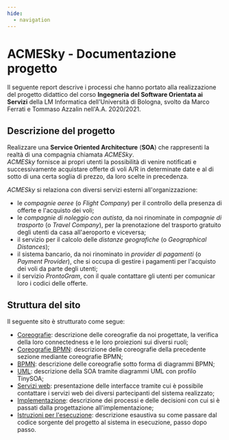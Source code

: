 ```yaml
---
hide:
  - navigation
---
```

# ACMESky - Documentazione progetto

Il seguente report descrive i processi che hanno portato alla realizzazione del progetto didattico del corso **Ingegneria del Software Orientata ai Servizi** della LM Informatica dell'Università di Bologna, svolto da Marco Ferrati e Tommaso Azzalin nell'A.A. 2020/2021.

## Descrizione del progetto
Realizzare una **Service Oriented Architecture** (**SOA**) che rappresenti la realtà di una compagnia chiamata *ACMESky*.  
*ACMESky* fornisce ai propri utenti la possibilità di venire notificati e successivamente acquistare offerte di voli A/R in determinate date e al di sotto di una certa soglia di prezzo, da loro scelte in precedenza.

*ACMESky* si relaziona con diversi servizi esterni all'organizzazione:

- le *compagnie aeree* (o *Flight Company*) per il controllo della presenza di offerte e l'acquisto dei voli;
- le *compagnie di noleggio con autista*, da noi rinominate in *compagnie di trasporto* (o *Travel Company*), per la prenotazione del trasporto gratuito degli utenti da casa all'aeroporto e viceversa;
- il servizio per il calcolo delle *distanze geografiche* (o *Geographical Distances*);
- il sistema bancario, da noi rinominato in *provider di pagamenti* (o *Payment Provider*), che si occupa di gestire i pagamenti per l'acquisto dei voli da parte degli utenti;
- il servizio *ProntoGram*, con il quale contattare gli utenti per comunicar loro i codici delle offerte.

## Struttura del sito
Il seguente sito è strutturato come segue:
	
- [Coreografie](coreografie.md): descrizione delle coreografie da noi progettate, la verifica della loro connectedness e le loro proiezioni sui diversi ruoli;
- [Coreografie BPMN](coreografiebpmn.md): descrizione delle coreografie della precedente sezione mediante coreografie BPMN;
- [BPMN](bpmn.md): descrizione delle coreografie sotto forma di diagrammi BPMN;
- [UML](uml.md): descrizione della SOA tramite diagrammi UML con profilo TinySOA;
- [Servizi web](serviziweb.md): presentazione delle interfacce tramite cui è possibile contattare i servizi web dei diversi partecipanti del sistema realizzato;
- [Implementazione](implementazione.md): descrizione dei processi e delle decisioni con cui si è passati dalla progettazione all'implementazione;
- [Istruzioni per l'esecuzione](executeinstruction.md): descrizione esaustiva su come passare dal codice sorgente del progetto al sistema in esecuzione, passo dopo passo.
